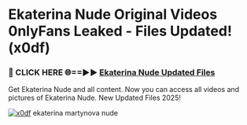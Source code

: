 # Ekaterina Nude Original Videos 0nlyFans Leaked - Files Updated! (x0df)

<h3>🔴 CLICK HERE 🌐==►► <a href="https://tinyurl.com/5h6xmrr3" rel="nofollow">Ekaterina Nude Updated Files</a></h3>

Get Ekaterina Nude and all content. Now you can access all videos and pictures of Ekaterina Nude. New Updated Files 2025!

[![x0df](https://i.imgur.com/KVD873Z.gif)](https://tinyurl.com/5h6xmrr3)
ekaterina martynova nude